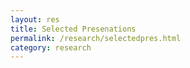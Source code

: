 ```yaml
---
layout: res
title: Selected Presenations
permalink: /research/selectedpres.html
category: research
---
```

